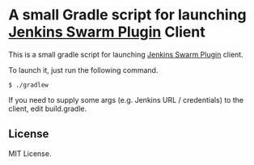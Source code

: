 
# A small Gradle script for launching [Jenkins Swarm Plugin](https://wiki.jenkins.io/display/JENKINS/Swarm+Plugin) Client 

This is a small gradle script for launching [Jenkins Swarm Plugin](https://wiki.jenkins.io/display/JENKINS/Swarm+Plugin) client.

To launch it, just run the following command.

```
$ ./gradlew
```

If you need to supply some args (e.g. Jenkins URL / credentials) to the client, edit build.gradle.

## License

MIT License.
